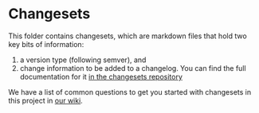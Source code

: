 # Changesets

This folder contains changesets, which are markdown files that hold two key bits of information:

1. a version type (following semver), and
2. change information to be added to a changelog. You can find the full documentation for it
   [in the changesets repository](https://github.com/changesets/changesets)

We have a list of common questions to get you started with changesets in this project in
[our wiki](https://github.com/microsoft/FluidFramework/wiki/Changesets-FAQ).
